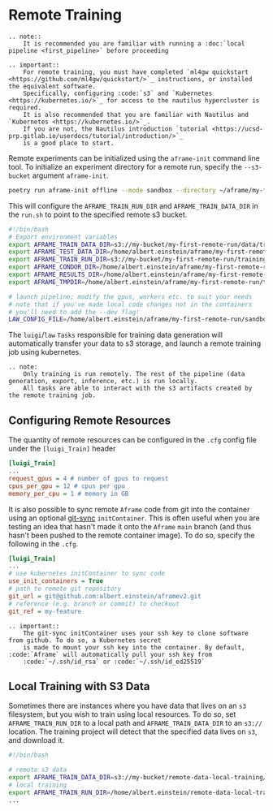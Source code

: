 Remote Training
===============
```{eval-rst}
.. note::
    It is recommended you are familiar with running a :doc:`local pipeline <first_pipeline>` before proceeding
```

```{eval-rst}
.. important::
    For remote training, you must have completed `ml4gw quickstart <https://github.com/ml4gw/quickstart/>`_ instructions, or installed the equivalent software. 
    Specifically, configuring :code:`s3` and `Kubernetes <https://kubernetes.io/>`_ for access to the nautilus hypercluster is required. 
    It is also recommended that you are familiar with Nautilus and `Kubernetes <https://kubernetes.io/>`_. 
    If you are not, the Nautilus introduction `tutorial <https://ucsd-prp.gitlab.io/userdocs/tutorial/introduction/>`_
    is a good place to start.
```

Remote experiments can be initialized using the `aframe-init` command line tool.
To initialize an experiment directory for a remote run, specify the `--s3-bucket` argument `aframe-init`.

```bash
poetry run aframe-init offline --mode sandbox --directory ~/aframe/my-first-remote-run --s3-bucket s3://my-bucket/my-first-remote-run
```

This will configure the `AFRAME_TRAIN_RUN_DIR` and `AFRAME_TRAIN_DATA_DIR` in the `run.sh` to point to the specified remote s3 bucket.

```bash
#!/bin/bash
# Export environment variables
export AFRAME_TRAIN_DATA_DIR=s3://my-bucket/my-first-remote-run/data/train
export AFRAME_TEST_DATA_DIR=/home/albert.einstein/aframe/my-first-remote-run/data/test
export AFRAME_TRAIN_RUN_DIR=s3://my-bucket/my-first-remote-run/training
export AFRAME_CONDOR_DIR=/home/albert.einstein/aframe/my-first-remote-run/condor
export AFRAME_RESULTS_DIR=/home/albert.einstein/aframe/my-first-remote-run/results
export AFRAME_TMPDIR=/home/albert.einstein/aframe/my-first-remote-run/tmp/

# launch pipeline; modify the gpus, workers etc. to suit your needs
# note that if you've made local code changes not in the containers
# you'll need to add the --dev flag!
LAW_CONFIG_FILE=/home/albert.einstein/aframe/my-first-remote-run/sandbox.cfg poetry run --directory /home/albert.einstein/projects/aframev2 law run aframe.pipelines.sandbox.Sandbox --workers 5 --gpus 0
```

The `luigi`/`law` `Tasks` responsible for training data generation will automatically transfer your data to s3 storage, and launch a remote training job using kubernetes. 

```{eval-rst}
.. note:
    Only training is run remotely. The rest of the pipeline (data generation, export, inference, etc.) is run locally. 
    All tasks are able to interact with the s3 artifacts created by the remote training job.
```

## Configuring Remote Resources
The quantity of remote resources can be configured in the `.cfg` config file under the `[luigi_Train]` header

```cfg
[luigi_Train]
...
request_gpus = 4 # number of gpus to request
cpus_per_gpu = 12 # cpus per gpu
memory_per_cpu = 1 # memory in GB
```

It is also possible to sync remote `Aframe` code from git into the container using an optional [git-sync](https://github.com/kubernetes/git-sync) `initContainer`.
This is often useful when you are testing an idea that hasn't made 
it onto the `Aframe` `main` branch (and thus hasn't been pushed to the remote container image). To do so, specify the following 
in the `.cfg`.


```cfg
[luigi_Train]
...
# use kubernetes initContainer to sync code
use_init_containers = True
# path to remote git repository
git_url = git@github.com:albert.einstein/aframev2.git
# reference (e.g. branch or commit) to checkout
git_ref = my-feature
```

```{eval-rst}
.. important::
    The git-sync initContainer uses your ssh key to clone software from github. To do so, a Kubernetes secret 
    is made to mount your ssh key into the container. By default, :code:`Aframe` will automatically pull your ssh key from
    :code:`~/.ssh/id_rsa` or :code:`~/.ssh/id_ed25519`
```

## Local Training with S3 Data
Sometimes there are instances where you have data that lives on an `s3` filesystem, but you wish to train using local resources. To do so, 
set `AFRAME_TRAIN_RUN_DIR` to a local path and `AFRAME_TRAIN_DATA_DIR` to an `s3://` location. The training project will detect that the specified data
lives on `s3`, and download it. 


```bash
#!/bin/bash

# remote s3 data 
export AFRAME_TRAIN_DATA_DIR=s3://my-bucket/remote-data-local-training/data/train
# local training 
export AFRAME_TRAIN_RUN_DIR=/home/albert.einstein/remote-data-local-training/training
...
```
